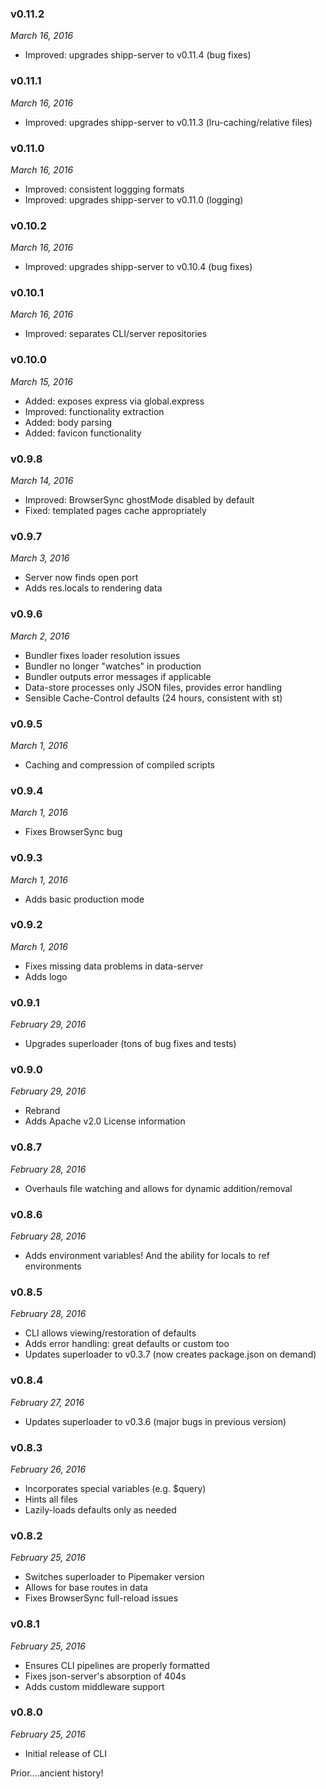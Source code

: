 ### v0.11.2
*March 16, 2016*
* Improved: upgrades shipp-server to v0.11.4 (bug fixes)

### v0.11.1
*March 16, 2016*
* Improved: upgrades shipp-server to v0.11.3 (lru-caching/relative files)

### v0.11.0
*March 16, 2016*
* Improved: consistent loggging formats
* Improved: upgrades shipp-server to v0.11.0 (logging)

### v0.10.2
*March 16, 2016*
* Improved: upgrades shipp-server to v0.10.4 (bug fixes)

### v0.10.1
*March 16, 2016*
* Improved: separates CLI/server repositories

### v0.10.0
*March 15, 2016*
* Added: exposes express via global.express
* Improved: functionality extraction
* Added: body parsing
* Added: favicon functionality

### v0.9.8
*March 14, 2016*
* Improved: BrowserSync ghostMode disabled by default
* Fixed: templated pages cache appropriately

### v0.9.7
*March 3, 2016*
* Server now finds open port
* Adds res.locals to rendering data

### v0.9.6
*March 2, 2016*
* Bundler fixes loader resolution issues
* Bundler no longer "watches" in production
* Bundler outputs error messages if applicable
* Data-store processes only JSON files, provides error handling
* Sensible Cache-Control defaults (24 hours, consistent with st)

### v0.9.5
*March 1, 2016*
* Caching and compression of compiled scripts

### v0.9.4
*March 1, 2016*
* Fixes BrowserSync bug

### v0.9.3
*March 1, 2016*
* Adds basic production mode

### v0.9.2
*March 1, 2016*
* Fixes missing data problems in data-server
* Adds logo

### v0.9.1
*February 29, 2016*
* Upgrades superloader (tons of bug fixes and tests)

### v0.9.0
*February 29, 2016*
* Rebrand
* Adds Apache v2.0 License information

### v0.8.7
*February 28, 2016*
* Overhauls file watching and allows for dynamic addition/removal

### v0.8.6
*February 28, 2016*
* Adds environment variables! And the ability for locals to ref environments

### v0.8.5
*February 28, 2016*
* CLI allows viewing/restoration of defaults
* Adds error handling: great defaults or custom too
* Updates superloader to v0.3.7 (now creates package.json on demand)

### v0.8.4
*February 27, 2016*
* Updates superloader to v0.3.6 (major bugs in previous version)

### v0.8.3
*February 26, 2016*
* Incorporates special variables (e.g. $query)
* Hints all files
* Lazily-loads defaults only as needed

### v0.8.2
*February 25, 2016*
* Switches superloader to Pipemaker version
* Allows for base routes in data
* Fixes BrowserSync full-reload issues

### v0.8.1
*February 25, 2016*
* Ensures CLI pipelines are properly formatted
* Fixes json-server's absorption of 404s
* Adds custom middleware support

### v0.8.0
*February 25, 2016*
* Initial release of CLI

Prior....ancient history!
